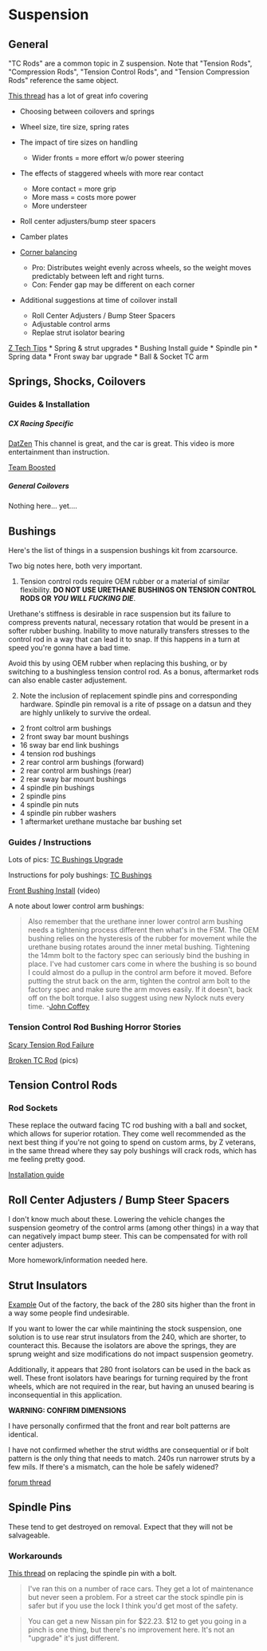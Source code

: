 # Suspension

## General

"TC Rods" are a common topic in Z suspension. Note that "Tension Rods", "Compression Rods", "Tension Control Rods", and "Tension Compression Rods" reference the same object.

[This thread](https://old.reddit.com/r/Datsun/comments/821tom/280z_lowering_springs_vs_coilovers/) has a lot of great info covering
* Choosing between coilovers and springs
* Wheel size, tire size, spring rates
* The impact of tire sizes on handling
	* Wider fronts = more effort w/o power steering
* The effects of staggered wheels with more rear contact
	* More contact = more grip
	* More mass = costs more power
	* More understeer
* Roll center adjusters/bump steer spacers
* Camber plates

* [Corner balancing](https://www.elephantracing.com/tech-topics/corner-balance/)
	* Pro: Distributes weight evenly across wheels, so the weight moves predictably between left and right turns.
	* Con: Fender gap may be different on each corner

* Additional suggestions at time of coilover install
	* Roll Center Adjusters / Bump Steer Spacers
	* Adjustable control arms
	* Replae strut isolator bearing

[Z Tech Tips](http://atlanticz.ca/zclub/techtips/suspension.htm)
	* Spring & strut upgrades
	* Bushing Install guide
	* Spindle pin
	* Spring data
	* Front sway bar upgrade
	* Ball & Socket TC arm



## Springs, Shocks, Coilovers


### Guides & Installation

##### CX Racing Specific

[DatZen](https://www.youtube.com/watch?v=_Uc0wa2EEBA)
This channel is great, and the car is great. This video is more entertainment than instruction.

[Team Boosted](https://www.youtube.com/watch?v=YhtcQdkLATs)

##### General Coilovers

Nothing here... yet....

## Bushings

Here's the list of things in a suspension bushings kit from zcarsource.

Two big notes here, both very important.

1) Tension control rods require OEM rubber or a material of similar flexibility. **DO NOT USE URETHANE BUSHINGS ON TENSION CONTROL RODS OR _YOU WILL FUCKING DIE_**.

Urethane's stiffness is desirable in race suspension but its failure to compress prevents natural, necessary rotation that would be present in a softer rubber bushing. Inability to move naturally transfers stresses to the control rod in a way that can lead it to snap. If this happens in a turn at speed you're gonna have a bad time.

Avoid this by using OEM rubber when replacing this bushing, or by switching to a bushingless tension control rod. As a bonus, aftermarket rods can also enable caster adjustement.

2) Note the inclusion of replacement spindle pins and corresponding hardware. Spindle pin removal is a rite of pssage on a datsun and they are highly unlikely to survive the ordeal.

* 2 front coltrol arm bushings
* 2 front sway bar mount bushings
* 16 sway bar end link bushings
* 4 tension rod bushings
* 2 rear control arm bushings (forward)
* 2 rear control arm bushings (rear)
* 2 rear sway bar mount bushings
* 4 spindle pin bushings
* 2 spindle pins
* 4 spindle pin nuts
* 4 spindle pin rubber washers
* 1 aftermarket urethane mustache bar bushing set


### Guides / Instructions
Lots of pics: [TC Bushings Upgrade](http://atlanticz.ca/zclub/techtips/suspension/comprod/index.html)

Instructions for poly bushings: [TC Bushings](https://www.classiczcars.com/forums/topic/33108-tension-rod-bushing-replacement/)

[Front Bushing Install](https://www.youtube.com/watch?v=cK_v0pmB5WU&feature=youtu.be) (video)

A note about lower control arm bushings: 

> Also remember that the urethane inner lower control arm bushing needs a tightening process different then what's in the FSM. The OEM bushing relies on the hysteresis of the rubber for movement while the urethane busing rotates around the inner metal bushing. Tightening the 14mm bolt to the factory spec can seriously bind the bushing in place. I've had customer cars come in where the bushing is so bound I could almost do a pullup in the control arm before it moved. Before putting the strut back on the arm, tighten the control arm bolt to the factory spec and make sure the arm moves easily. If it doesn't, back off on the bolt torque. I also suggest using new Nylock nuts every time.
-[John Coffey](https://www.classiczcars.com/forums/topic/45709-strut-mount-bearings/)

### Tension Control Rod Bushing Horror Stories
[Scary Tension Rod Failure](https://forums.hybridz.org/topic/22762-scary-tension-rod-failure/)

[Broken TC Rod](http://www.the510realm.com/viewtopic.php?t=28667) (pics) 

## Tension Control Rods

### Rod Sockets
These replace the outward facing TC rod bushing with a ball and socket, which allows for superior rotation. They come well recommended as the next best thing if you're not going to spend on custom arms, by Z veterans, in the same thread where they say poly bushings will crack rods, which has me feeling pretty good.

[Installation guide](http://atlanticz.ca/zclub/techtips/suspension/comprod/ball&socket/index.htm)


## Roll Center Adjusters / Bump Steer Spacers
I don't know much about these. Lowering the vehicle changes the suspension geometry of the control arms (among other things) in a way that can negatively impact bump steer. This can be compensated for with roll center adjusters.

More homework/information needed here.

## Strut Insulators
[Example](http://atlanticz.ca/zclub/techtips/suspension/strutbumperlowering/index.htm)
Out of the factory, the back of the 280 sits higher than the front in a way some people find undesirable.

If you want to lower the car while maintining the stock suspension, one solution is to use rear strut insulators from the 240, which are shorter, to counteract this. Because the isolators are above the springs, they are sprung weight and size modifications do not impact suspension geometry.

Additionally, it appears that 280 front isolators can be used in the back as well. These front isolators have bearings for turning required by the front wheels, which are not required in the rear, but having an unused bearing is inconsequential in this application.

**WARNING: CONFIRM DIMENSIONS**

I have personally confirmed that the front and rear bolt patterns are identical.

I have not confirmed whether the strut widths are consequential or if bolt pattern is the only thing that needs to match. 240s run narrower struts by a few mils. If there's a mismatch, can the hole be safely widened?

[forum thread](https://forums.hybridz.org/topic/128772-lowering-with-strut-insulators/)

## Spindle Pins
These tend to get destroyed on removal. Expect that they will not be salvageable.

### Workarounds

[This thread](https://forums.hybridz.org/topic/116959-58th-bolt-option-for-spindle-pin-replacement/) on replacing the spindle pin with a bolt. 

> I've ran this on a number of race cars.  They get a lot of maintenance but never seen a problem.  For a street car the stock spindle pin is safer but if you use the lock I think you'd get most of the safety. 

> You can get a new Nissan pin for $22.23.  $12 to get you going in a pinch ﻿is one thing, but there's no improvement here.  It's not an "upgrade" it's just different.